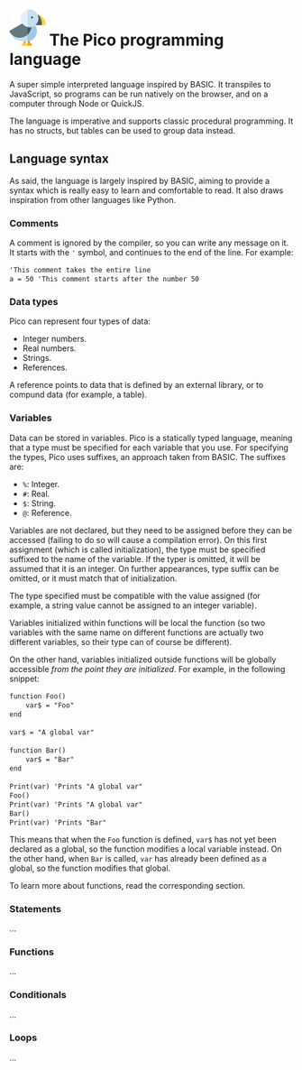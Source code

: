 # ![pico](logo.png) The Pico programming language

A super simple interpreted language inspired by BASIC. It transpiles to JavaScript, so programs
can be run natively on the browser, and on a computer through Node or QuickJS.

The language is imperative and supports classic procedural programming. It has no structs, but
tables can be used to group data instead.

## Language syntax

As said, the language is largely inspired by BASIC, aiming to provide a syntax which is really easy
to learn and comfortable to read. It also draws inspiration from other languages like Python.

### Comments

A comment is ignored by the compiler, so you can write any message on it. It starts with the `'`
symbol, and continues to the end of the line. For example:

```
'This comment takes the entire line
a = 50 'This comment starts after the number 50
```

### Data types

Pico can represent four types of data:

* Integer numbers.
* Real numbers.
* Strings.
* References.

A reference points to data that is defined by an external library, or to compund data
(for example, a table).

### Variables

Data can be stored in variables. Pico is a statically typed language, meaning that a type must be
specified for each variable that you use. For specifying the types, Pico uses suffixes, an approach
taken from BASIC. The suffixes are:

* `%`: Integer.
* `#`: Real.
* `$`: String.
* `@`: Reference.

Variables are not declared, but they need to be assigned before they can be accessed (failing to do
so will cause a compilation error). On this first assignment (which is called initialization), the
type must be specified suffixed to the name of the variable. If the typer is omitted, it will be
assumed that it is an integer. On further appearances, type suffix can be omitted, or it must match
that of initialization.

The type specified must be compatible with the value assigned (for example, a string value cannot
be assigned to an integer variable).

Variables initialized within functions will be local the function (so two variables with the same
name on different functions are actually two different variables, so their type can of course be
different).

On the other hand, variables initialized outside functions will be globally accessible *from the
point they are initialized*. For example, in the following snippet:

```
function Foo()
    var$ = "Foo"
end

var$ = "A global var"

function Bar()
    var$ = "Bar"
end

Print(var) 'Prints "A global var"
Foo()
Print(var) 'Prints "A global var"
Bar()
Print(var) 'Prints "Bar"
```

This means that when the `Foo` function is defined, `var$` has not yet been declared as a global,
so the function modifies a local variable instead. On the other hand, when `Bar` is called, `var`
has already been defined as a global, so the function modifies that global.

To learn more about functions, read the corresponding section.

### Statements

...

### Functions

...

### Conditionals

...

### Loops

...
